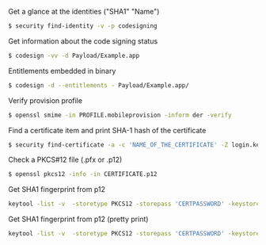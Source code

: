 Get a glance at the identities ("SHA1" "Name")
```bash
$ security find-identity -v -p codesigning
```
Get information about the code signing status
```bash
$ codesign -vv -d Payload/Example.app
```

Entitlements embedded in binary
```bash
$ codesign -d --entitlements - Payload/Example.app/
```

Verify provision profile
```bash
$ openssl smime -in PROFILE.mobileprovision -inform der -verify
```

Find a certificate item and print  SHA-1 hash of the certificate
```bash
$ security find-certificate -a -c 'NAME_OF_THE_CERTIFICATE' -Z login.keychain
```

Check a PKCS#12 file (.pfx or .p12)
```bash
$ openssl pkcs12 -info -in CERTIFICATE.p12
```

Get SHA1 fingerprint from p12
```bash
keytool -list -v  -storetype PKCS12 -storepass 'CERTPASSWORD' -keystore CERT.p12
```

Get SHA1 fingerprint from p12 (pretty print)
```bash
keytool -list -v  -storetype PKCS12 -storepass 'CERTPASSWORD' -keystore CERT.p12 | grep SHA1 | tr -d :
```

